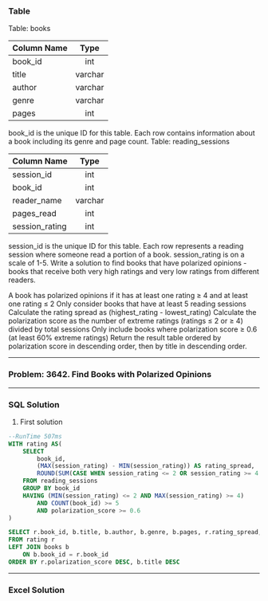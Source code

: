 ### Table

Table: books

| Column Name |  Type   |
| :---------- | :-----: |
| book_id     |   int   |
| title       | varchar |
| author      | varchar |
| genre       | varchar |
| pages       |   int   |

book_id is the unique ID for this table.
Each row contains information about a book including its genre and page count.
Table: reading_sessions

| Column Name    |  Type   |
| :------------- | :-----: |
| session_id     |   int   |
| book_id        |   int   |
| reader_name    | varchar |
| pages_read     |   int   |
| session_rating |   int   |

session_id is the unique ID for this table.
Each row represents a reading session where someone read a portion of a book. session_rating is on a scale of 1-5.
Write a solution to find books that have polarized opinions - books that receive both very high ratings and very low ratings from different readers.

A book has polarized opinions if it has at least one rating ≥ 4 and at least one rating ≤ 2
Only consider books that have at least 5 reading sessions
Calculate the rating spread as (highest_rating - lowest_rating)
Calculate the polarization score as the number of extreme ratings (ratings ≤ 2 or ≥ 4) divided by total sessions
Only include books where polarization score ≥ 0.6 (at least 60% extreme ratings)
Return the result table ordered by polarization score in descending order, then by title in descending order.

<hr>

### Problem: 3642. Find Books with Polarized Opinions

<hr>

### SQL Solution

1. First solution

```sql
--RunTime 507ms
WITH rating AS(
    SELECT
        book_id,
        (MAX(session_rating) - MIN(session_rating)) AS rating_spread,
        ROUND(SUM(CASE WHEN session_rating <= 2 OR session_rating >= 4 THEN 1 ELSE 0 END)/COUNT(book_id),2) AS polarization_score
    FROM reading_sessions
    GROUP BY book_id
    HAVING (MIN(session_rating) <= 2 AND MAX(session_rating) >= 4)
        AND COUNT(book_id) >= 5
        AND polarization_score >= 0.6
)

SELECT r.book_id, b.title, b.author, b.genre, b.pages, r.rating_spread, r.polarization_score
FROM rating r
LEFT JOIN books b
    ON b.book_id = r.book_id
ORDER BY r.polarization_score DESC, b.title DESC

```

<hr>

### Excel Solution
